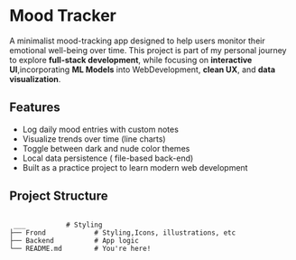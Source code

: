 # Mood Tracker

A minimalist mood-tracking app designed to help users monitor their emotional well-being over time. This project is part of my personal journey to explore **full-stack development**, while focusing on **interactive UI**,incorporating **ML Models** into WebDevelopment, **clean UX**, and **data visualization**.

## Features

-  Log daily mood entries with custom notes
-  Visualize trends over time (line charts)
-  Toggle between dark and nude color themes
-  Local data persistence ( file-based back-end)
-  Built as a practice project to learn modern web development

## Project Structure

```plaintext

 ___          # Styling 
├── Frond            # Styling,Icons, illustrations, etc
├── Backend          # App logic
└── README.md        # You're here!
